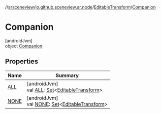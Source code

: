 //[arsceneview](../../../../index.md)/[io.github.sceneview.ar.node](../../index.md)/[EditableTransform](../index.md)/[Companion](index.md)

# Companion

[androidJvm]\
object [Companion](index.md)

## Properties

| Name | Summary |
|---|---|
| [ALL](-a-l-l.md) | [androidJvm]<br>val [ALL](-a-l-l.md): [Set](https://kotlinlang.org/api/latest/jvm/stdlib/kotlin.collections/-set/index.html)&lt;[EditableTransform](../index.md)&gt; |
| [NONE](-n-o-n-e.md) | [androidJvm]<br>val [NONE](-n-o-n-e.md): [Set](https://kotlinlang.org/api/latest/jvm/stdlib/kotlin.collections/-set/index.html)&lt;[EditableTransform](../index.md)&gt; |
